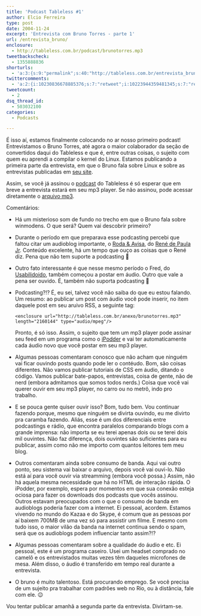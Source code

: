 ```yaml
---
title: 'Podcast Tableless #1'
author: Elcio Ferreira
type: post
date: 2004-11-24
excerpt: 'Entrevista com Bruno Torres - parte 1'
url: /entrevista_bruno/
enclosure:
  - http://tableless.com.br/podcast/brunotorres.mp3
tweetbackscheck:
  - 1355888836
shorturls:
  - 'a:3:{s:9:"permalink";s:40:"http://tableless.com.br/entrevista_bruno";s:7:"tinyurl";s:26:"http://tinyurl.com/4x2qqpq";s:4:"isgd";s:19:"http://is.gd/ruY7Vj";}'
twittercomments:
  - 'a:2:{i:10230836678885376;s:7:"retweet";i:10223944359481345;s:7:"retweet";}'
tweetcount:
  - 2
dsq_thread_id:
  - 503032100
categories:
  - Podcasts

---
```

É isso aí, estamos finalmente colocando no ar nosso primeiro podcast! Entrevistamos o Bruno Torres, até agora o maior colaborador da seção de convertidos daqui do Tableless e que é, entre outras coisas, o sujeito com quem eu aprendi a compilar o kernel do Linux. Estamos publicando a primeira parte da entrevista, em que o Bruno fala sobre Linux e sobre as entrevistas publicadas em [seu site][1].
  
Assim, se você já assinou o [podcast][2] do Tableless é só esperar que em breve a entrevista estará em seu mp3 player. Se não assinou, pode acessar diretamente o [arquivo mp3][3].

Comentários:

  * Há um misterioso som de fundo no trecho em que o Bruno fala sobre winmodens. O que será? Quem vai descobrir primeiro?
  * Durante o período em que preparava esse podcasting percebi que faltou citar um audioblog importante, o [Roda & Avisa][4], do [René de Paula Jr][5]. Conteúdo excelente, há um tempo que ouço as coisas que o René diz. Pena que não tem suporte a podcasting 🙁
  * Outro fato interessante é que nesse mesmo período o Fred, do [Usabilidoido][6], também começou a postar em áudio. Outro que vale a pena ser ouvido. É, também não suporta podcasting 🙁
  * Podcasting?!? É, eu sei, talvez você não saiba do que eu estou falando. Um resumo: ao publicar um post com áudio você pode inserir, no item daquele post em seu aruivo RSS, a seguinte tag:
  
    `<enclosure url="http://tableless.com.br/anexo/brunotorres.mp3" length="2160144" type="audio/mpeg"/>`
  
    Pronto, é só isso. Assim, o sujeito que tem um mp3 player pode assinar seu feed em um programa como o [iPodder][7] e vai ter automaticamente cada áudio novo que você postar em seu mp3 player.
  * Algumas pessoas comentaram conosco que não acham que ninguém vai ficar ouvindo posts quando pode ler o contéudo. Bom, são coisas diferentes. Não vamos publicar tutoriais de CSS em áudio, ditando o código. Vamos publicar bate-papos, entrevistas, coisa de gente, não de nerd (embora admitamos que somos todos nerds.) Coisa que você vai querer ouvir em seu mp3 player, no carro ou no metrô, indo pro trabalho.
  * E se pouca gente quiser ouvir isso? Bom, tudo bem. Vou continuar fazendo porque, mesmo que ninguém se divirta ouvindo, eu me divirto pra caramba fazendo. Aliás, esse é um dos diferenciais entre podcastings e rádio, que encontra paralelos comparando blogs com a grande imprensa: não importa se eu terei apenas dois ou se terei dois mil ouvintes. Não faz diferença, dois ouvintes são suficientes para eu publicar, assim como não me importo com quantos leitores tem meu blog.
  * Outros comentaram ainda sobre consumo de banda. Aqui vai outro ponto, seu sistema vai baixar o arquivo, depois você vai ouvi-lo. Não está aí para você ouvir via streamming (embora você possa.) Assim, não há aquela mesma necessidade que há no HTML de interação rápida. O iPodder, por exemplo, espera por momentos em que sua conexão esteja ociosa para fazer os downloads dos podcasts que vocês assinou. Outros estavam preocupados com o que o consumo de banda em audioblogs poderia fazer com a internet. Ei pessoal, acordem. Estamos vivendo no mundo do Kazaa e do Skype, é comum que as pessoas por aí baixem 700MB de uma vez só para assistir um filme. E mesmo com tudo isso, o maior vilão da banda na internet continua sendo o spam, será que os audioblogs podem influenciar tanto assim?!?
  * Algumas pessoas comentaram sobre a qualidade do áudio e etc. Ei pessoal, este é um programa caseiro. Usei um headset comprado no camelô e os entrevistados muitas vezes têm daqueles microfones de mesa. Além disso, o áudio é transferido em tempo real durante a entrevista.
  * O bruno é muito talentoso. Está procurando emprego. Se você precisa de um sujeito pra trabalhar com padrões web no Rio, ou à distância, fale com ele. 😉

Vou tentar publicar amanhã a segunda parte da entrevista. Divirtam-se.

 [1]: http://www.brunotorres.net "BrunoTorres.net | GNU/Linux, padrões web, XHTML, CSS, PHP, entrevistas"
 [2]: http://tableless.com.br/rss.asp "RSS 2.0 c/ enclosures"
 [3]: http://tableless.com.br/podcast/brunotorres.mp3 "Podcast Tableless #1 - Entrevista com o Bruno Torres - Primeira Parte"
 [4]: http://www.usina.com/rodaeavisa/ "roda & avisa"
 [5]: http://usina.com/renedepaula/ "rené de paula jr - resumée"
 [6]: http://www.usabilidoido.com.br/ "Usabilidoido: flash design com usabilidade"
 [7]: http://www.ipodder.org/ "iPodder.org"
